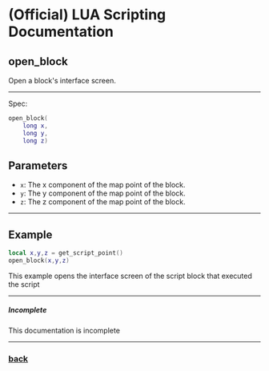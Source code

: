 
# (Official) LUA Scripting Documentation

## open_block

Open a block's interface screen.

___

Spec:

```lua
open_block(
	long x,
	long y,
	long z)
```

## Parameters

- `x`: The x component of the map point of the block.
- `y`: The y component of the map point of the block.
- `z`: The z component of the map point of the block.

___

## Example

```lua
local x,y,z = get_script_point()
open_block(x,y,z)
```

This example opens the interface screen of the script block that executed the script

___

##### Incomplete

This documentation is incomplete

___

### [back](../other)
